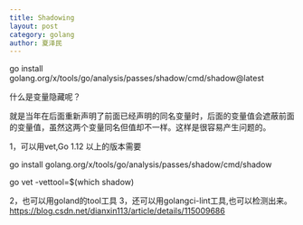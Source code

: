 ```yaml
---
title: Shadowing
layout: post
category: golang
author: 夏泽民
---
```

go install golang.org/x/tools/go/analysis/passes/shadow/cmd/shadow@latest

什么是变量隐藏呢？
 
就是当年在后面重新声明了前面已经声明的同名变量时，后面的变量值会遮蔽前面的变量值，虽然这两个变量同名但值却不一样。这样是很容易产生问题的。
<!-- more -->
1，可以用vet,Go 1.12 以上的版本需要

go install golang.org/x/tools/go/analysis/passes/shadow/cmd/shadow
 
go vet -vettool=$(which shadow)

2，也可以用goland的tool工具
3，还可以用golangci-lint工具,也可以检测出来。
https://blog.csdn.net/dianxin113/article/details/115009686
